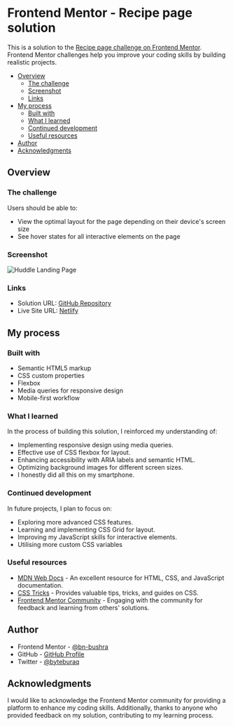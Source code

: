 # Frontend Mentor - Recipe page solution

This is a solution to the [Recipe page challenge on Frontend Mentor](https://www.frontendmentor.io/challenges/recipe-page-KiTsR8QQKm). Frontend Mentor challenges help you improve your coding skills by building realistic projects. 


- [Overview](#overview)
  - [The challenge](#the-challenge)
  - [Screenshot](#screenshot)
  - [Links](#links)
- [My process](#my-process)
  - [Built with](#built-with)
  - [What I learned](#what-i-learned)
  - [Continued development](#continued-development)
  - [Useful resources](#useful-resources)
- [Author](#author)
- [Acknowledgments](#acknowledgments)

## Overview

### The challenge

Users should be able to:

- View the optimal layout for the page depending on their device's screen size
- See hover states for all interactive elements on the page

### Screenshot

![Huddle Landing Page](./screenshot.jpg)

### Links

- Solution URL: [GitHub Repository](https://github.com/Bn-Bushra/Coding-with-Frontend-Mentor/)
- Live Site URL: [Netlify](https://byteburaq-huddlepage.netlify.app)

## My process

### Built with

- Semantic HTML5 markup
- CSS custom properties
- Flexbox
- Media queries for responsive design
- Mobile-first workflow

### What I learned

In the process of building this solution, I reinforced my understanding of:

- Implementing responsive design using media queries.
- Effective use of CSS flexbox for layout.
- Enhancing accessibility with ARIA labels and semantic HTML.
- Optimizing background images for different screen sizes.
- I honestly did all this on my smartphone. 

### Continued development

In future projects, I plan to focus on:

- Exploring more advanced CSS features.
- Learning and implementing CSS Grid for layout.
- Improving my JavaScript skills for interactive elements.
- Utilising more custom CSS variables

### Useful resources

- [MDN Web Docs](https://developer.mozilla.org/en-US/docs/Web) - An excellent resource for HTML, CSS, and JavaScript documentation.
- [CSS Tricks](https://css-tricks.com/) - Provides valuable tips, tricks, and guides on CSS.
- [Frontend Mentor Community](https://www.frontendmentor.io/community) - Engaging with the community for feedback and learning from others' solutions.

## Author

- Frontend Mentor - [@bn-bushra](https://www.frontendmentor.io/profile/bn-bushra)
- GitHub - [GitHub Profile](https://github.com/bn-bushra)
- Twitter - [@byteburaq](https://www.twitter.com/byteburaq)

## Acknowledgments

I would like to acknowledge the Frontend Mentor community for providing a platform to enhance my coding skills. Additionally, thanks to anyone who provided feedback on my solution, contributing to my learning process.
